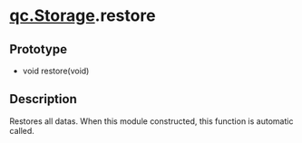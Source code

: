 # [qc.Storage](Storage.md).restore

## Prototype
* void restore(void)

## Description
Restores all datas. When this module constructed, this function is automatic called.

